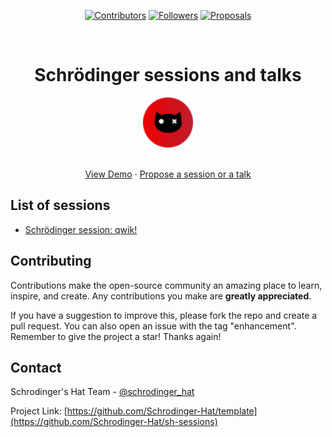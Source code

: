 <div align='center'>
  
[![Contributors][contributors-shield]][contributors-url]
[![Followers][stars-shield]][stars-url]
[![Proposals][issues-shield]][issues-url]

</div>

<!-- PROJECT LOGO -->
<br />
<div align="center">
  <h1>Schrödinger sessions and talks</h1>
  
  <a href="https://github.com/Schrodinger-Hat/sh-sessions">
    <img src="public/sh.png" alt="Logo" width="80" height="80">
  </a>

  <p align="center">
    <br />
    <a href="https://www.schrodinger-hat.it/">View Demo</a>
    ·
    <a href="https://github.com/Schrodinger-Hat/sh-sessions/issues/new?assignees=&labels=&projects=&template=cfp.yaml">Propose a session or a talk</a>
    </p>
</div>

## List of sessions

- [Schrödinger session: qwik!](https://www.schrodinger-hat.it/events/sh-sessions-qwik-workshop)

## Contributing

Contributions make the open-source community an amazing place to learn, inspire, and create. Any contributions you make are **greatly appreciated**.

If you have a suggestion to improve this, please fork the repo and create a pull request. You can also open an issue with the tag "enhancement".
Remember to give the project a star! Thanks again!

<!-- CONTACT -->

## Contact

Schrodinger's Hat Team - [@schrodinger_hat](mailto:schrodinger.hat.show@gmail.com)

Project Link: [https://github.com/Schrodinger-Hat/template](https://github.com/Schrodinger-Hat/sh-sessions)

<!-- MARKDOWN LINKS & IMAGES -->
<!-- https://www.markdownguide.org/basic-syntax/#reference-style-links -->

[contributors-shield]: https://img.shields.io/github/contributors/Schrodinger-Hat/sh-sessions.svg?style=for-the-badge
[contributors-url]: https://github.com/Schrodinger-Hat/sh-sessions/graphs/contributors
[forks-shield]: https://img.shields.io/github/forks/Schrodinger-Hat/sh-sessions.svg?style=for-the-badge
[forks-url]: https://github.com/Schrodinger-Hat/sh-sessions/network/members
[stars-shield]: https://img.shields.io/github/stars/Schrodinger-Hat/sh-sessions?style=for-the-badge
[stars-url]: https://github.com/Schrodinger-Hat/sh-sessions/stargazers
[issues-shield]: https://img.shields.io/github/issues/Schrodinger-Hat/sh-sessions.svg?style=for-the-badge
[issues-url]: https://github.com/Schrodinger-Hat/sh-sessions/issues

